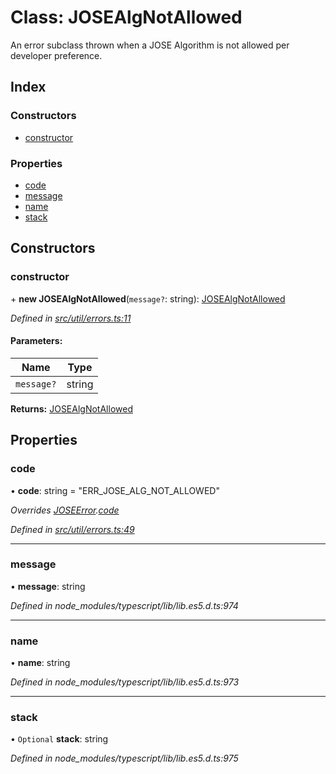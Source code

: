 # Class: JOSEAlgNotAllowed

An error subclass thrown when a JOSE Algorithm is not allowed per developer preference.

## Index

### Constructors

* [constructor](_util_errors_.josealgnotallowed.md#constructor)

### Properties

* [code](_util_errors_.josealgnotallowed.md#code)
* [message](_util_errors_.josealgnotallowed.md#message)
* [name](_util_errors_.josealgnotallowed.md#name)
* [stack](_util_errors_.josealgnotallowed.md#stack)

## Constructors

### constructor

\+ **new JOSEAlgNotAllowed**(`message?`: string): [JOSEAlgNotAllowed](_util_errors_.josealgnotallowed.md)

*Defined in [src/util/errors.ts:11](https://github.com/panva/jose/blob/v3.5.0/src/util/errors.ts#L11)*

#### Parameters:

Name | Type |
------ | ------ |
`message?` | string |

**Returns:** [JOSEAlgNotAllowed](_util_errors_.josealgnotallowed.md)

## Properties

### code

•  **code**: string = "ERR\_JOSE\_ALG\_NOT\_ALLOWED"

*Overrides [JOSEError](_util_errors_.joseerror.md).[code](_util_errors_.joseerror.md#code)*

*Defined in [src/util/errors.ts:49](https://github.com/panva/jose/blob/v3.5.0/src/util/errors.ts#L49)*

___

### message

•  **message**: string

*Defined in node_modules/typescript/lib/lib.es5.d.ts:974*

___

### name

•  **name**: string

*Defined in node_modules/typescript/lib/lib.es5.d.ts:973*

___

### stack

• `Optional` **stack**: string

*Defined in node_modules/typescript/lib/lib.es5.d.ts:975*
